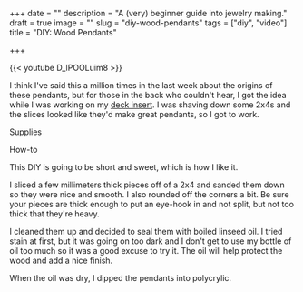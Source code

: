 +++
date = ""
description = "A (very) beginner guide into jewelry making."
draft = true
image = ""
slug = "diy-wood-pendants"
tags = ["diy", "video"]
title = "DIY: Wood Pendants"

+++

{{< youtube D_lPOOLuim8 >}}

I think I've said this a million times in the last week about the origins of these pendants, but for those in the back who couldn't hear, I got the idea while I was working on my [deck insert](https://craftycody.com/crafts/finishing-our-deck/). I was shaving down some 2x4s and the slices looked like they'd make great pendants, so I got to work.

Supplies

How-to

This DIY is going to be short and sweet, which is how I like it.

I sliced a few millimeters thick pieces off of a 2x4 and sanded them down so they were nice and smooth. I also rounded off the corners a bit. Be sure your pieces are thick enough to put an eye-hook in and not split, but not too thick that they're heavy.

I cleaned them up and decided to seal them with boiled linseed oil. I tried stain at first, but it was going on too dark and I don't get to use my bottle of oil too much so it was a good excuse to try it. The oil will help protect the wood and add a nice finish.

When the oil was dry, I dipped the pendants into polycrylic.